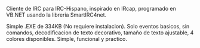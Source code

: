 Cliente de IRC para IRC-Hispano, inspirado en IRcap, programado en VB.NET usando la libreria SmartIRC4net.

Simple .EXE de 334KB (No requiere instalacion). Solo eventos basicos, sin comandos, decodificacion de texto decorativo, tamaño de texto ajustable, 4 colores disponibles. Simple, funcional y practico.
